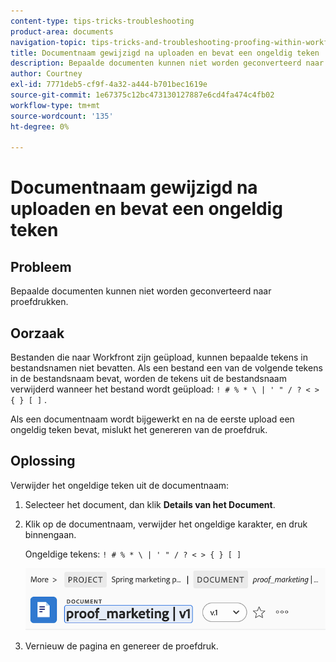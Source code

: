 ```yaml
---
content-type: tips-tricks-troubleshooting
product-area: documents
navigation-topic: tips-tricks-and-troubleshooting-proofing-within-workfront
title: Documentnaam gewijzigd na uploaden en bevat een ongeldig teken
description: Bepaalde documenten kunnen niet worden geconverteerd naar proefdrukken.
author: Courtney
exl-id: 7771deb5-cf9f-4a32-a444-b701bec1619e
source-git-commit: 1e67375c12bc473130127887e6cd4fa474c4fb02
workflow-type: tm+mt
source-wordcount: '135'
ht-degree: 0%

---
```


# Documentnaam gewijzigd na uploaden en bevat een ongeldig teken

## Probleem

Bepaalde documenten kunnen niet worden geconverteerd naar proefdrukken.

## Oorzaak

Bestanden die naar Workfront zijn geüpload, kunnen bepaalde tekens in bestandsnamen niet bevatten. Als een bestand een van de volgende tekens in de bestandsnaam bevat, worden de tekens uit de bestandsnaam verwijderd wanneer het bestand wordt geüpload: `! # % * \ | ' " / ? < > { } [ ]` .

Als een documentnaam wordt bijgewerkt en na de eerste upload een ongeldig teken bevat, mislukt het genereren van de proefdruk.

## Oplossing

Verwijder het ongeldige teken uit de documentnaam:

1. Selecteer het document, dan klik **Details van het Document**.
1. Klik op de documentnaam, verwijder het ongeldige karakter, en druk binnengaan.

   Ongeldige tekens: `! # % * \ | ' " / ? < > { } [ ]`

   ![&#x200B; de naam van het Document &#x200B;](assets/doc-name.png)

1. Vernieuw de pagina en genereer de proefdruk.
